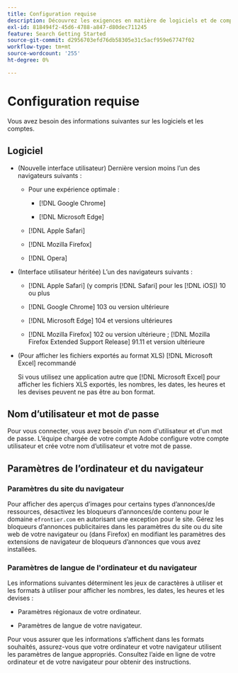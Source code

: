 ```yaml
---
title: Configuration requise
description: Découvrez les exigences en matière de logiciels et de comptes.
exl-id: 818494f2-45d6-4788-a847-d80dec711245
feature: Search Getting Started
source-git-commit: d2956703efd76db58305e31c5acf959e67747f02
workflow-type: tm+mt
source-wordcount: '255'
ht-degree: 0%

---
```


# Configuration requise

Vous avez besoin des informations suivantes sur les logiciels et les comptes.

## Logiciel

* (Nouvelle interface utilisateur) Dernière version moins l’un des navigateurs suivants :

   * Pour une expérience optimale :

      * [!DNL Google Chrome]

      * [!DNL Microsoft Edge]

   * [!DNL Apple Safari]

   * [!DNL Mozilla Firefox]

   * [!DNL Opera]

* (Interface utilisateur héritée) L’un des navigateurs suivants :

   * [!DNL Apple Safari] (y compris [!DNL Safari] pour les [!DNL iOS]) 10 ou plus

   * [!DNL Google Chrome] 103 ou version ultérieure

   * [!DNL Microsoft Edge] 104 et versions ultérieures

   * [!DNL Mozilla Firefox] 102 ou version ultérieure ; [!DNL Mozilla Firefox Extended Support Release] 91.11 et version ultérieure

* (Pour afficher les fichiers exportés au format XLS) [!DNL Microsoft Excel] recommandé

  Si vous utilisez une application autre que [!DNL Microsoft Excel] pour afficher les fichiers XLS exportés, les nombres, les dates, les heures et les devises peuvent ne pas être au bon format.

## Nom d’utilisateur et mot de passe

Pour vous connecter, vous avez besoin d&#39;un nom d&#39;utilisateur et d&#39;un mot de passe. L’équipe chargée de votre compte Adobe configure votre compte utilisateur et crée votre nom d’utilisateur et votre mot de passe.

## Paramètres de l’ordinateur et du navigateur

### Paramètres du site du navigateur

Pour afficher des aperçus d’images pour certains types d’annonces/de ressources, désactivez les bloqueurs d’annonces/de contenu pour le domaine `efrontier.com` en autorisant une exception pour le site. Gérez les bloqueurs d’annonces publicitaires dans les paramètres du site ou du site web de votre navigateur ou (dans Firefox) en modifiant les paramètres des extensions de navigateur de bloqueurs d’annonces que vous avez installées.

### Paramètres de langue de l&#39;ordinateur et du navigateur

Les informations suivantes déterminent les jeux de caractères à utiliser et les formats à utiliser pour afficher les nombres, les dates, les heures et les devises :

* Paramètres régionaux de votre ordinateur.

* Paramètres de langue de votre navigateur.

Pour vous assurer que les informations s’affichent dans les formats souhaités, assurez-vous que votre ordinateur et votre navigateur utilisent les paramètres de langue appropriés. Consultez l’aide en ligne de votre ordinateur et de votre navigateur pour obtenir des instructions.
